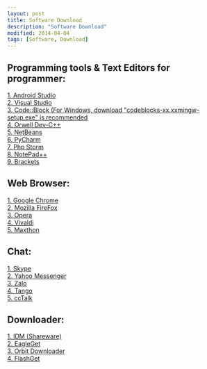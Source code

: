 ```yaml
---
layout: post
title: Software Download
description: "Software Download"
modified: 2014-04-04
tags: [Software, Download]
---
```


<h2>Programming tools & Text Editors for programmer:</h2>
<a href="http://developer.android.com/sdk/index.html">1. Android Studio</a><br>
<a href="https://www.visualstudio.com/en-us/downloads">2. Visual Studio</a><br>
<a href="http://www.codeblocks.org/downloads/26">3. Code::Block (For Windows, download "codeblocks-xx.xxmingw-setup.exe" is recommended</a><br>
<a href="http://sourceforge.net/projects/orwelldevcpp/">4. Orwell Dev-C++</a><br>
<a href="https://netbeans.org/downloads/">5. NetBeans</a><br>
<a href="https://www.jetbrains.com/pycharm/download/">6. PyCharm</a><br>
<a href="https://www.jetbrains.com/phpstorm/download/">7. Php Storm</a><br>
<a href="https://notepad-plus-plus.org/download/">8. NotePad++</a><br>
<a href="https://github.com/adobe/brackets/releases">9. Brackets</a><br>

<h2>Web Browser:</h2>
<a href="https://www.google.com/chrome/browser/desktop/index.html">1. Google Chrome</a><br>
<a href="https://www.mozilla.org/en-US/firefox/all/">2. Mozilla FireFox</a><br>
<a href="http://www.opera.com/computer/windows">3. Opera</a><br>
<a href="https://vivaldi.com/download/">4. Vivaldi</a><br>
<a href="http://www.maxthon.com/">5. Maxthon</a><br>

<h2>Chat:</h2>
<a href="http://www.skype.com/en/download-skype/skype-for-computer/">1. Skype</a><br>
<a href="https://messenger.yahoo.com/download/">2. Yahoo Messenger</a><br>
<a href="https://zaloapp.com/download.html">3. Zalo</a><br>
<a href="https://www.tango.me/download">4. Tango</a><br>
<a href="http://cctalk.vn/">5. ccTalk</a><br>

<h2>Downloader:</h2>
<a href="http://internetdownloadmanager.com/">1. IDM (Shareware)</a><br>
<a href="http://www.eagleget.com/download/">2. EagleGet</a><br>
<a href="http://www.orbitdownloader.com/download.htm">3. Orbit Downloader</a><br>
<a href="http://www.flashget.com/en/download.html">4. FlashGet</a><br>
